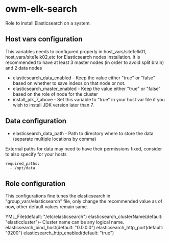 # owm-elk-search

Role to install Elasticsearch on a system.

## Host vars configuration
This variables needs to configured properly in host_vars/site1elk01, host_vars/site1elk02,etc for Elasticsearch nodes installation. 
It is recommended to have at least 3 master nodes (in order to avoid split brain) and 2 data nodes

* elasticsearch_data_enabled - Keep the value either "true" or "false" based on whether to save indexs on that node or not.
* elasticsearch_master_enabled - Keep the value either "true" or "false" based on the role of node for the cluster
* install_jdk_7_above - Set this variable to "true" in your host var file if you wish to install JDK version later than 7.

## Data configuration

* elasticsearch_data_path - Path to directory where to store the data (separate multiple locations by comma)

External paths for data may need to have their permissions fixed, consider to also specify for your hosts
```
required_paths:
  - /opt/data
```

## Role configuration
This configurations fine tunes the elasticsearch in "group_vars/elasticsearch" file, only change the recommended value as of now, other default values remain same.

YML_File(default: "/etc/elasticsearch")
elasticsearch_clusterName(default: "elasticcluster")- Cluster name can be any logical name.  
elasticsearch_bind_host(default: "0.0.0.0")
elasticsearch_http_port(default: "9200")
elasticsearch_http_enabled(default: "true")
